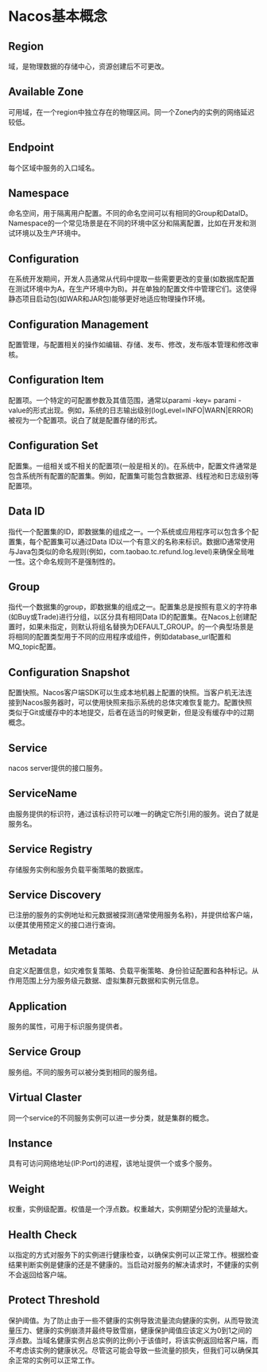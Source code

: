 # Nacos基本概念

## Region

域，是物理数据的存储中心，资源创建后不可更改。



## Available Zone

可用域，在一个region中独立存在的物理区间。同一个Zone内的实例的网络延迟较低。



## Endpoint

每个区域中服务的入口域名。



## Namespace

命名空间，用于隔离用户配置。不同的命名空间可以有相同的Group和DataID。Namespace的一个常见场景是在不同的环境中区分和隔离配置，比如在开发和测试环境以及生产环境中。



## Configuration

在系统开发期间，开发人员通常从代码中提取一些需要更改的变量(如数据库配置在测试环境中为A，在生产环境中为B)。并在单独的配置文件中管理它们。这使得静态项目启动包(如WAR和JAR包)能够更好地适应物理操作环境。



## Configuration Management

配置管理，与配置相关的操作如编辑、存储、发布、修改，发布版本管理和修改审核。



## Configuration Item

配置项。一个特定的可配置参数及其值范围，通常以parami -key= parami -value的形式出现。例如，系统的日志输出级别(logLevel=INFO|WARN|ERROR)被视为一个配置项。说白了就是配置存储的形式。



## Configuration Set

配置集。一组相关或不相关的配置项(一般是相关的)。在系统中，配置文件通常是包含系统所有配置的配置集。例如，配置集可能包含数据源、线程池和日志级别等配置项。



## Data ID

指代一个配置集的ID，即数据集的组成之一。一个系统或应用程序可以包含多个配置集，每个配置集可以通过Data ID以一个有意义的名称来标识。数据ID通常使用与Java包类似的命名规则(例如，com.taobao.tc.refund.log.level)来确保全局唯一性。这个命名规则不是强制性的。



## Group

指代一个数据集的group，即数据集的组成之一。配置集总是按照有意义的字符串(如Buy或Trade)进行分组，以区分具有相同Data ID的配置集。在Nacos上创建配置时，如果未指定，则默认将组名替换为DEFAULT_GROUP。的一个典型场景是将相同的配置类型用于不同的应用程序或组件，例如database_url配置和MQ_topic配置。



## Configuration Snapshot

配置快照。Nacos客户端SDK可以生成本地机器上配置的快照。当客户机无法连接到Nacos服务器时，可以使用快照来指示系统的总体灾难恢复能力。配置快照类似于Git或缓存中的本地提交，后者在适当的时候更新，但是没有缓存中的过期概念。



## Service

nacos server提供的接口服务。



## ServiceName

由服务提供的标识符，通过该标识符可以唯一的确定它所引用的服务。说白了就是服务名。



## Service Registry

存储服务实例和服务负载平衡策略的数据库。



## Service Discovery

已注册的服务的实例地址和元数据被探测(通常使用服务名称)，并提供给客户端，以便其使用预定义的接口进行查询。



## Metadata

自定义配置信息，如灾难恢复策略、负载平衡策略、身份验证配置和各种标记。从作用范围上分为服务级元数据、虚拟集群元数据和实例元信息。



## Application

服务的属性，可用于标识服务提供者。



## Service Group

服务组。不同的服务可以被分类到相同的服务组。



## Virtual Claster

同一个service的不同服务实例可以进一步分类，就是集群的概念。



## Instance

具有可访问网络地址(IP:Port)的进程，该地址提供一个或多个服务。



## Weight

权重，实例级配置。权值是一个浮点数。权重越大，实例期望分配的流量越大。



## Health Check

以指定的方式对服务下的实例进行健康检查，以确保实例可以正常工作。根据检查结果判断实例是健康的还是不健康的。当启动对服务的解决请求时，不健康的实例不会返回给客户端。



## Protect Threshold

保护阈值。为了防止由于一些不健康的实例导致流量流向健康的实例，从而导致流量压力、健康的实例崩溃并最终导致雪崩，健康保护阈值应该定义为0到1之间的浮点数。当域名健康实例占总实例的比例小于该值时，将该实例返回给客户端，而不考虑该实例的健康状况。尽管这可能会导致一些流量的损失，但我们可以确保其余正常的实例可以正常工作。